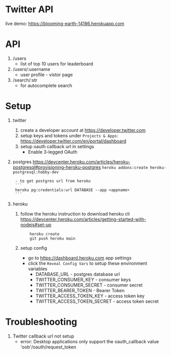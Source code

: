 # Twitter API

live demo:
https://blooming-earth-14186.herokuapp.com


# API
1. /users
    - list of top 10 users for leaderboard
2. /users/:username
    - user profile - vistor page
3. /search/:str
    - for autocomplete search

# Setup
1. twitter
    1. create a developer account at https://developer.twitter.com
    2. setup keys and tokens under `Projects & Apps`:
        https://developer.twitter.com/en/portal/dashboard
    3. setup oauth callback url in settings
        - Enable 3-legged OAuth

2. postgres
        https://devcenter.heroku.com/articles/heroku-postgresql#provisioning-heroku-postgres
        ```
        heroku addons:create heroku-postgresql:hobby-dev
        ```

        - to get postgres url from heroku
        ```
        heroku pg:credentials:url DATABASE --app <appname>
        ```

2. heroku
    1. follow the heroku instruction to download heroku cli
        https://devcenter.heroku.com/articles/getting-started-with-nodejs#set-up

        ```
            heroku create
            git push heroku main
        ```
    2. setup config
        - go to https://dashboard.heroku.com app settings
        - click the `Reveal Config Vars` to setup these environment variables
            - DATABASE_URL                - postgres database url
            - TWITTER_CONSUMER_KEY        - consumer keys
            - TWITTER_CONSUMER_SECRET     - consumer secret
            - TWITTER_BEARER_TOKEN        - Bearer Token
            - TWITTER_ACCESS_TOKEN_KEY    - access token key
            - TWITTER_ACCESS_TOKEN_SECRET - access token secret

# Troubleshooting
1. Twitter callback url not setup
    - error: Desktop applications only support the oauth_callback value 'oob'/oauth/request_token
